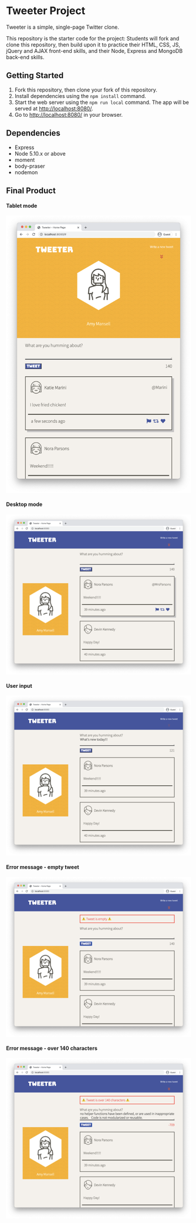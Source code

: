 # Tweeter Project

Tweeter is a simple, single-page Twitter clone.

This repository is the starter code for the project: Students will fork and clone this repository, then build upon it to practice their HTML, CSS, JS, jQuery and AJAX front-end skills, and their Node, Express and MongoDB back-end skills.

## Getting Started

1. Fork this repository, then clone your fork of this repository.
2. Install dependencies using the `npm install` command.
3. Start the web server using the `npm run local` command. The app will be served at <http://localhost:8080/>.
4. Go to <http://localhost:8080/> in your browser.

## Dependencies

- Express
- Node 5.10.x or above
- moment
- body-praser
- nodemon

## Final Product

#### Tablet mode
!["screenshot of the main tablet page"](https://github.com/ruowent/tweeter/blob/master/image/tablet%20mode.png?raw=true)

#### Desktop mode
!["screenshot of the main desktop page"](https://github.com/ruowent/tweeter/blob/master/image/desktop%20main.png?raw=true)

#### User input
!["screenshot of user input"](https://github.com/ruowent/tweeter/blob/master/image/user%20input.png)

#### Error message - empty tweet
!["screenshot of empty tweet error message"](https://github.com/ruowent/tweeter/blob/master/image/err%20empty%20message.png)

#### Error message - over 140 characters
!["screenshot of long tweet error message"](https://github.com/ruowent/tweeter/blob/master/image/err%20tweet%20too%20long.png)



